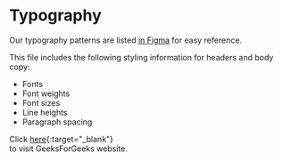 # Typography

Our typography patterns are listed [in Figma](https://www.figma.com/file/Otn3wXzeK52f7gld41ZWIX/CivicActions-Brand-Library?type=design&node-id=2%3A1177&mode=design&t=KEphUT6PwI0oY4b3-1) for easy reference.

This file includes the following styling information for headers and body copy:

- Fonts
- Font weights
- Font sizes
- Line heights
- Paragraph spacing

Click [here](https://www.geeksforgeeks.org/){:target="_blank"}  
to visit GeeksForGeeks website.

